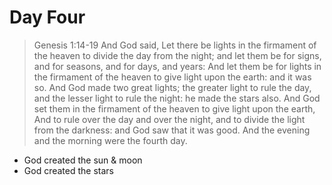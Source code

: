 # Day Four

>   Genesis 1:14-19
And God said, Let there be lights in the firmament of the heaven to divide the day from the night; and let them be for signs, and for seasons, and for days, and years: And let them be for lights in the firmament of the heaven to give light upon the earth: and it was so. And God made two great lights; the greater light to rule the day, and the lesser light to rule the night: he made the stars also. And God set them in the firmament of the heaven to give light upon the earth, And to rule over the day and over the night, and to divide the light from the darkness: and God saw that it was good. And the evening and the morning were the fourth day.

-   God created the sun & moon
-   God created the stars
